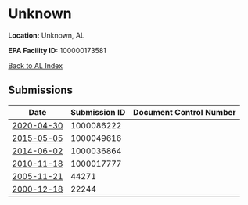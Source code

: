 # Unknown

**Location:** Unknown, AL

**EPA Facility ID:** 100000173581

[Back to AL Index](../../index.md)

## Submissions

| Date | Submission ID | Document Control Number |
|------|--------------|-------------------------|
| [2020-04-30](submissions/1000086222.md) | 1000086222 |  |
| [2015-05-05](submissions/1000049616.md) | 1000049616 |  |
| [2014-06-02](submissions/1000036864.md) | 1000036864 |  |
| [2010-11-18](submissions/1000017777.md) | 1000017777 |  |
| [2005-11-21](submissions/44271.md) | 44271 |  |
| [2000-12-18](submissions/22244.md) | 22244 |  |
